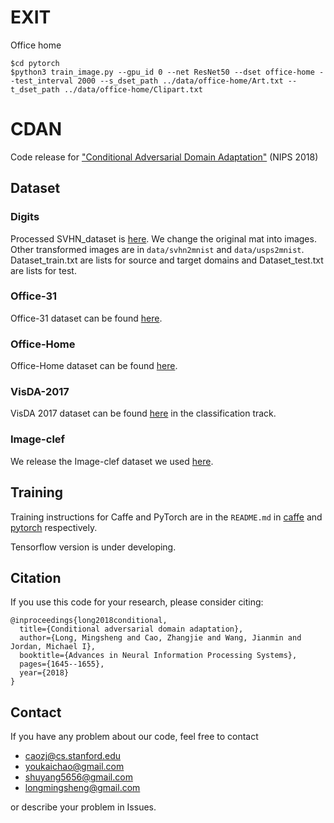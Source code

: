 # EXIT
Office home
```
$cd pytorch
$python3 train_image.py --gpu_id 0 --net ResNet50 --dset office-home --test_interval 2000 --s_dset_path ../data/office-home/Art.txt --t_dset_path ../data/office-home/Clipart.txt
```


# CDAN
Code release for ["Conditional Adversarial Domain Adaptation"](https://papers.nips.cc/paper/7436-conditional-adversarial-domain-adaptation) (NIPS 2018)

## Dataset
### Digits
Processed SVHN_dataset is [here](https://drive.google.com/open?id=1Y0wT_ElbDcnFxtu25MB74npURwwijEdT). We change the original mat into images. Other transformed images are in `data/svhn2mnist` and `data/usps2mnist`. Dataset_train.txt are lists for source and target domains and Dataset_test.txt are lists for test.

### Office-31
Office-31 dataset can be found [here](https://people.eecs.berkeley.edu/~jhoffman/domainadapt/). 

### Office-Home
Office-Home dataset can be found [here](http://hemanthdv.org/OfficeHome-Dataset/).

### VisDA-2017
VisDA 2017 dataset can be found [here](https://github.com/VisionLearningGroup/taskcv-2017-public) in the classification track.

### Image-clef
We release the Image-clef dataset we used [here](https://drive.google.com/file/d/0B9kJH0-rJ2uRS3JILThaQXJhQlk/view).

## Training
Training instructions for Caffe and PyTorch are in the `README.md` in [caffe](caffe) and [pytorch](pytorch) respectively.

Tensorflow version is under developing.

## Citation
If you use this code for your research, please consider citing:
```
@inproceedings{long2018conditional,
  title={Conditional adversarial domain adaptation},
  author={Long, Mingsheng and Cao, Zhangjie and Wang, Jianmin and Jordan, Michael I},
  booktitle={Advances in Neural Information Processing Systems},
  pages={1645--1655},
  year={2018}
}
```

## Contact
If you have any problem about our code, feel free to contact
- caozj@cs.stanford.edu
- youkaichao@gmail.com
- shuyang5656@gmail.com
- longmingsheng@gmail.com

or describe your problem in Issues.
